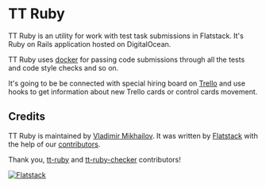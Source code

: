 # TT Ruby

TT Ruby is an utility for work with test task submissions in Flatstack.
It's Ruby on Rails application hosted on DigitalOcean.

TT Ruby uses [docker](https://www.docker.io/) for passing code submissions
through all the tests and code style checks and so on.

It's going to be be connected with special hiring board on [Trello](https://trello.com/)
and use hooks to get information about new Trello cards or control cards movement.

## Credits

TT Ruby is maintained by  [Vladimir Mikhailov](https://github.com/VladimirMikhailov).
It was written by [Flatstack](http://www.flatstack.com) with the help of our
[contributors](http://github.com/fs/tt-ruby/contributors).

Thank you, [tt-ruby](https://github.com/fs/tt-ruby/contributors) and [tt-ruby-checker](https://github.com/fs/tt-ruby-checker/contributors) contributors!

[![Flatstack](https://avatars0.githubusercontent.com/u/15136?v=2&s=200)](http://www.flatstack.com)
